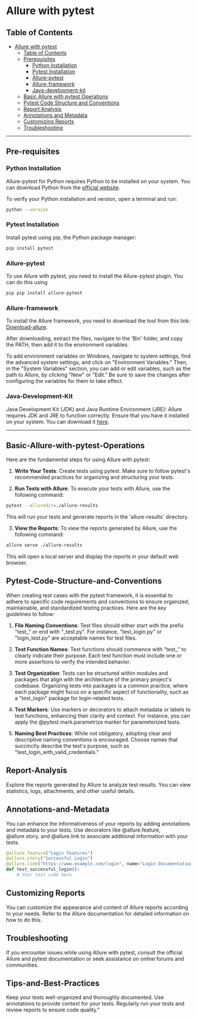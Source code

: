 # Allure with pytest

## Table of Contents

- [Allure with pytest](#Allure-with-pytest)
  - [Table of Contents](#table-of-contents)
  - [Prerequisites](#prerequisites)
    - [Python Installation](#python-installation)
    - [Pytest Installation](#pytest-installation)
    - [Allure-pytest](#Allure-pytest)
    - [Allure-framework](#allure-framework)
    - [Java-development-kit](#java-development-kit)
  - [Basic Allure with pytest Operations](#Basic-Allure-with-pytest-Operations)
  - [Pytest Code Structure and Conventions](#Pytest-Code-Structure-and-Conventions)
  - [Report Analysis](#Report-Analysis)
  - [Annotations and Metadata](#Annotations-and-Metadata)
  - [Customizing Reports](#Customizing-Reports)
  - [Troubleshooting](#Troubleshooting)
    

---

## Pre-requisites

### Python Installation

Allure-pytest for Python requires Python to be installed on your system. You can download Python from the [official website](https://www.python.org/downloads/).

To verify your Python installation and version, open a terminal and run:

```bash
python --version
```

### Pytest Installation

Install pytest using pip, the Python package manager:

```bash
pip install pytest
```

### Allure-pytest

To use Allure with pytest, you need to install the Allure-pytest plugin. You can do this using 

```bash
pip pip install allure-pytest
```

### Allure-framework

To install the Allure framework, you need to download the tool from this link: [Download-allure](https://github.com/allure-framework/allure2/releases/download/2.24.1/allure-2.24.1.zip).

After downloading, extract the files, navigate to the 'Bin' folder, and copy the PATH, then add it to the environment variables.

To add environment variables on Windows, navigate to system settings, find the advanced system settings, and click on "Environment Variables." Then, in the "System Variables" section, you can add or edit variables, such as the path to Allure, by clicking "New" or "Edit." Be sure to save the changes after configuring the variables for them to take effect.

### Java-Development-Kit

Java Development Kit (JDK) and Java Runtime Environment (JRE): Allure requires JDK and JRE to function correctly. Ensure that you have it installed on your system. You can download it [here](https://www.oracle.com/java/technologies/javase/jdk18-archive-downloads.html).

---

## Basic-Allure-with-pytest-Operations

Here are the fundamental steps for using Allure with pytest:

1. **Write Your Tests**: Create tests using pytest. Make sure to follow pytest's recommended practices for organizing and structuring your tests.

2. **Run Tests with Allure**: To execute your tests with Allure, use the following command:

```bash
pytest --alluredir=./allure-results
```

This will run your tests and generate reports in the 'allure-results' directory.

3. **View the Reports**: To view the reports generated by Allure, use the following command:

```bash
allure serve ./allure-results
```
This will open a local server and display the reports in your default web browser.

## Pytest-Code-Structure-and-Conventions

When creating test cases with the pytest framework, it is essential to adhere to specific code requirements and conventions to ensure organized, maintainable, and standardized testing practices. Here are the key guidelines to follow:

1. **File Naming Conventions**:
  Test files should either start with the prefix "test_" or end with "_test.py". For instance, "test_login.py" or "login_test.py" are acceptable names for test files.

2. **Test Function Names**:
 Test functions should commence with "test_" to clearly indicate their purpose.
 Each test function must include one or more assertions to verify the intended behavior.

3. **Test Organization**:
 Tests can be structured within modules and packages that align with the architecture of the primary project's codebase. Organizing tests into packages is a common practice, where each package might focus on a specific aspect of functionality, such as a "test_login" package for login-related tests.

4. **Test Markers**:
 Use markers or decorators to attach metadata or labels to test functions, enhancing their clarity and context. For instance, you can apply the @pytest.mark.parametrize marker for parameterized tests.

5. **Naming Best Practices**:
While not obligatory, adopting clear and descriptive naming conventions is encouraged. Choose names that succinctly describe the test's purpose, such as "test_login_with_valid_credentials."


## Report-Analysis

Explore the reports generated by Allure to analyze test results. You can view statistics, logs, attachments, and other useful details.

## Annotations-and-Metadata

You can enhance the informativeness of your reports by adding annotations and metadata to your tests. Use decorators like @allure.feature, @allure.story, and @allure.link to associate additional information with your tests.

```python
@allure.feature("Login Features")
@allure.story("Successful Login")
@allure.link("https://www.example.com/login", name="Login Documentation")
def test_successful_login():
    # Your test code here
```
## Customizing Reports

You can customize the appearance and content of Allure reports according to your needs. Refer to the Allure documentation for detailed information on how to do this.

## Troubleshooting

If you encounter issues while using Allure with pytest, consult the official Allure and pytest documentation or seek assistance on online forums and communities.

## Tips-and-Best-Practices

Keep your tests well-organized and thoroughly documented.
Use annotations to provide context for your tests.
Regularly run your tests and review reports to ensure code quality."
  
